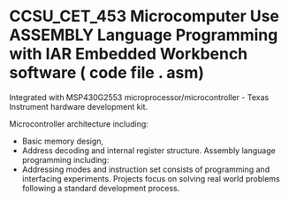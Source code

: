 # CCSU_CET_453 Microcomputer Use ASSEMBLY Language Programming with IAR Embedded Workbench software ( code file . asm) 
Integrated with MSP430G2553 microprocessor/microcontroller - Texas Instrument hardware development kit.

Microcontroller architecture including:
   * Basic memory design, 
   * Address decoding and internal register structure. 
Assembly language programming including:  
   * Addressing modes and instruction set consists of programming and interfacing experiments. 
Projects focus on solving real world problems following a standard development process.  

